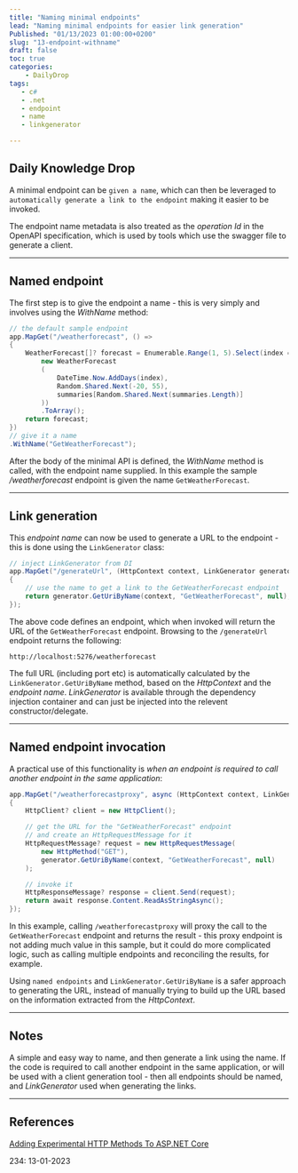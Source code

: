 ```yaml
---
title: "Naming minimal endpoints"
lead: "Naming minimal endpoints for easier link generation"
Published: "01/13/2023 01:00:00+0200"
slug: "13-endpoint-withname"
draft: false
toc: true
categories:
    - DailyDrop
tags:
   - c#
   - .net
   - endpoint
   - name
   - linkgenerator

---
```


## Daily Knowledge Drop

A minimal endpoint can be `given a name`, which can then be leveraged to `automatically generate a link to the endpoint` making it easier to be invoked.

The endpoint name metadata is also treated as the _operation Id_ in the OpenAPI specification, which is used by tools which use the swagger file to generate a client.

---

## Named endpoint

The first step is to give the endpoint a name - this is very simply and involves using the _WithName_ method:

``` csharp
// the default sample endpoint
app.MapGet("/weatherforecast", () =>
{
    WeatherForecast[]? forecast = Enumerable.Range(1, 5).Select(index =>
        new WeatherForecast
        (
            DateTime.Now.AddDays(index),
            Random.Shared.Next(-20, 55),
            summaries[Random.Shared.Next(summaries.Length)]
        ))
        .ToArray();
    return forecast;
})
// give it a name
.WithName("GetWeatherForecast");
```

After the body of the minimal API is defined, the _WithName_ method is called, with the endpoint name supplied. In this example the sample _/weatherforecast_ endpoint is given the name `GetWeatherForecast`.

---

## Link generation

This _endpoint name_ can now be used to generate a URL to the endpoint - this is done using the `LinkGenerator` class:

``` csharp
// inject LinkGenerator from DI
app.MapGet("/generateUrl", (HttpContext context, LinkGenerator generator) =>
{
    // use the name to get a link to the GetWeatherForecast endpoint
    return generator.GetUriByName(context, "GetWeatherForecast", null);
});
```

The above code defines an endpoint, which when invoked will return the URL of the `GetWeatherForecast` endpoint. Browsing to the `/generateUrl` endpoint returns the following:

``` terminal
http://localhost:5276/weatherforecast
```

The full URL (including port etc) is automatically calculated by the `LinkGenerator.GetUriByName` method, based on the _HttpContext_ and the _endpoint name_. _LinkGenerator_ is available through the dependency injection container and can just be injected into the relevent constructor/delegate.

---

## Named endpoint invocation

A practical use of this functionality is _when an endpoint is required to call another endpoint in the same application_:

``` csharp
app.MapGet("/weatherforecastproxy", async (HttpContext context, LinkGenerator generator) =>
{
    HttpClient? client = new HttpClient();

    // get the URL for the "GetWeatherForecast" endpoint
    // and create an HttpRequestMessage for it
    HttpRequestMessage? request = new HttpRequestMessage(
        new HttpMethod("GET"),
        generator.GetUriByName(context, "GetWeatherForecast", null)
    );

    // invoke it
    HttpResponseMessage? response = client.Send(request);
    return await response.Content.ReadAsStringAsync();
});
```

In this example, calling `/weatherforecastproxy` will proxy the call to the `GetWeatherForecast` endpoint and returns the result - this proxy endpoint is not adding much value in this sample, but it could do more complicated logic, such as calling multiple endpoints and reconciling the results, for example.

Using `named endpoints` and `LinkGenerator.GetUriByName` is a safer approach to generating the URL, instead of manually trying to build up the URL based on the information extracted from the _HttpContext_.

---

## Notes

A simple and easy way to name, and then generate a link using the name. If the code is required to call another endpoint in the same application, or will be used with a client generation tool - then all endpoints should be named, and _LinkGenerator_ used when generating the links.

---

## References

[Adding Experimental HTTP Methods To ASP.NET Core](https://khalidabuhakmeh.com/adding-experimental-http-methods-to-aspnet-core)  

<?# DailyDrop ?>234: 13-01-2023<?#/ DailyDrop ?>
